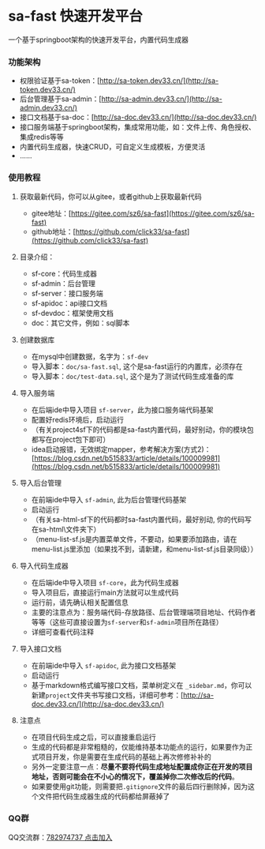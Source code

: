 # sa-fast 快速开发平台

一个基于springboot架构的快速开发平台，内置代码生成器

### 功能架构 
- 权限验证基于sa-token：[http://sa-token.dev33.cn/](http://sa-token.dev33.cn/)
- 后台管理基于sa-admin：[http://sa-admin.dev33.cn/](http://sa-admin.dev33.cn/)
- 接口文档基于sa-doc：[http://sa-doc.dev33.cn/](http://sa-doc.dev33.cn/)
- 接口服务端基于springboot架构，集成常用功能，如：文件上传、角色授权、集成redis等等 
- 内置代码生成器，快速CRUD，可自定义生成模板，方便灵活 
- ...... 


### 使用教程

1. 获取最新代码，你可以从gitee，或者github上获取最新代码 
	- gitee地址：[https://gitee.com/sz6/sa-fast](https://gitee.com/sz6/sa-fast)
	- github地址：[https://github.com/click33/sa-fast](https://github.com/click33/sa-fast)

2. 目录介绍：
	- sf-core：代码生成器
	- sf-admin：后台管理
	- sf-server：接口服务端
	- sf-apidoc：api接口文档 
	- sf-devdoc：框架使用文档
	- doc：其它文件，例如：sql脚本

3. 创建数据库
	- 在mysql中创建数据，名字为：`sf-dev`
	- 导入脚本：`doc/sa-fast.sql`, 这个是sa-fast运行的内置库，必须存在
	- 导入脚本：`doc/test-data.sql`, 这个是为了测试代码生成准备的库  

4. 导入服务端
	- 在后端ide中导入项目 `sf-server`，此为接口服务端代码基架
	- 配置好redis环境后，启动运行 
	- （有关project4sf下的代码都是sa-fast内置代码，最好别动，你的模块包都写在project包下即可）
	- idea启动报错，无效绑定mapper，参考解决方案(方式2)：[https://blog.csdn.net/b515833/article/details/100009981](https://blog.csdn.net/b515833/article/details/100009981)
	
5. 导入后台管理
	- 在前端ide中导入 `sf-admin`, 此为后台管理代码基架
	- 启动运行 
	- （有关sa-html-sf下的代码都时sa-fast内置代码，最好别动, 你的代码写在sa-html\文件夹下）
	- （menu-list-sf.js是内置菜单文件，不要动，如果要添加路由，请在menu-list.js里添加（如果找不到，请新建，和menu-list-sf.js目录同级））
	
6. 导入代码生成器
	- 在后端ide中导入项目 `sf-core`，此为代码生成器
	- 导入项目后，直接运行main方法就可以生成代码
	- 运行前，请先确认相关配置信息
	- 主要的注意点为：服务端代码-存放路径、后台管理端项目地址、代码作者等等（这些可直接设置为`sf-server`和`sf-admin`项目所在路径）
	- 详细可查看代码注释

7. 导入接口文档
	- 在前端ide中导入 `sf-apidoc`, 此为接口文档基架
	- 启动运行 
	- 基于markdown格式编写接口文档，菜单树定义在 `_sidebar.md`，你可以新建`project`文件夹书写接口文档，详细可参考：[http://sa-doc.dev33.cn/](http://sa-doc.dev33.cn/)

8. 注意点
	- 在项目代码生成之后，可以直接重启运行
	- 生成的代码都是非常粗糙的，仅能维持基本功能点的运行，如果要作为正式项目开发，你是需要在生成代码的基础上再次修修补补的 
	- 另外一定要注意一点：**尽量不要将代码生成地址配置成你正在开发的项目地址，否则可能会在不小心的情况下，覆盖掉你二次修改后的代码**。
	- 如果要使用git功能，则需要把`.gitignore`文件的最后四行删除掉，因为这个文件把代码生成器生成的代码都给屏蔽掉了


### QQ群 
QQ交流群：[782974737 点击加入](https://jq.qq.com/?_wv=1027&k=5DHN5Ib)




